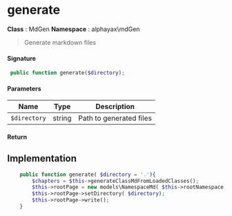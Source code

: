 
# generate

**Class** : MdGen
**Namespace**  : alphayax\mdGen


> Generate markdown files


#### Signature

```php
 public function generate($directory);
```

#### Parameters

| Name | Type | Description |
|---|---|---|
| `$directory` | string | Path to generated files |

#### Return


## Implementation

```php
    public function generate( $directory = '.'){
        $chapters = $this->generateClassMdFromLoadedClasses();
        $this->rootPage = new models\NamespaceMd( $this->rootNamespace, $chapters);
        $this->rootPage->setDirectory( $directory);
        $this->rootPage->write();
    }

```
